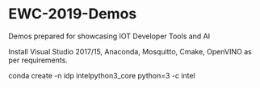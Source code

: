 # EWC-2019-Demos
Demos prepared for showcasing IOT Developer Tools and AI

Install Visual Studio 2017/15, Anaconda, Mosquitto, Cmake, OpenVINO as per requirements. 

conda create -n idp intelpython3_core python=3 -c intel
